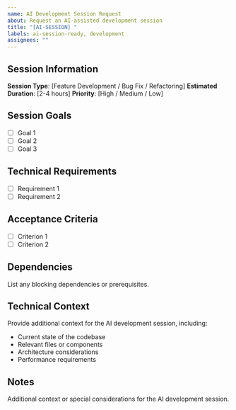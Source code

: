 ```yaml
---
name: AI Development Session Request
about: Request an AI-assisted development session
title: "[AI-SESSION] "
labels: ai-session-ready, development
assignees: ""
---
```


## Session Information
**Session Type**: [Feature Development / Bug Fix / Refactoring]
**Estimated Duration**: [2-4 hours]
**Priority**: [High / Medium / Low]

## Session Goals
- [ ] Goal 1
- [ ] Goal 2
- [ ] Goal 3

## Technical Requirements
- [ ] Requirement 1
- [ ] Requirement 2

## Acceptance Criteria
- [ ] Criterion 1
- [ ] Criterion 2

## Dependencies
List any blocking dependencies or prerequisites.

## Technical Context
Provide additional context for the AI development session, including:
- Current state of the codebase
- Relevant files or components
- Architecture considerations
- Performance requirements

## Notes
Additional context or special considerations for the AI development session. 